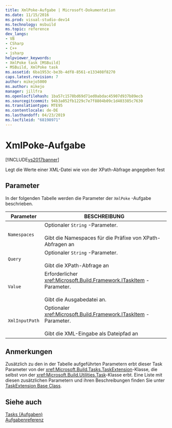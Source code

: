 ```yaml
---
title: XmlPoke-Aufgabe | Microsoft-Dokumentation
ms.date: 11/15/2016
ms.prod: visual-studio-dev14
ms.technology: msbuild
ms.topic: reference
dev_langs:
- VB
- CSharp
- C++
- jsharp
helpviewer_keywords:
- XmlPoke task [MSBuild]
- MSBuild, XmlPoke task
ms.assetid: 6ba1953c-be3b-4df8-8561-e133408f8270
caps.latest.revision: 7
author: mikejo5000
ms.author: mikejo
manager: jillfra
ms.openlocfilehash: 1ba57c1578bd69d71ed0abdac45907d937b89ecb
ms.sourcegitcommit: 94b3a052fb1229c7e7f8804b09c1d403385c7630
ms.translationtype: MTE95
ms.contentlocale: de-DE
ms.lasthandoff: 04/23/2019
ms.locfileid: "68198971"
---
```

# <a name="xmlpoke-task"></a>XmlPoke-Aufgabe
[!INCLUDE[vs2017banner](../includes/vs2017banner.md)]

Legt die Werte einer XML-Datei wie von der XPath-Abfrage angegeben fest  
  
## <a name="parameters"></a>Parameter  
 In der folgenden Tabelle werden die Parameter der `XmlPoke` -Aufgabe beschrieben.  
  
|Parameter|BESCHREIBUNG|  
|---------------|-----------------|  
|`Namespaces`|Optionaler `String` -Parameter.<br /><br /> Gibt die Namespaces für die Präfixe von XPath-Abfragen an|  
|`Query`|Optionaler `String` -Parameter.<br /><br /> Gibt die XPath-Abfrage an|  
|`Value`|Erforderlicher <xref:Microsoft.Build.Framework.ITaskItem> -Parameter.<br /><br /> Gibt die Ausgabedatei an.|  
|`XmlInputPath`|Optionaler <xref:Microsoft.Build.Framework.ITaskItem> -Parameter.<br /><br /> Gibt die XML-Eingabe als Dateipfad an|  
  
## <a name="remarks"></a>Anmerkungen  
 Zusätzlich zu den in der Tabelle aufgeführten Parametern erbt dieser Task Parameter von der <xref:Microsoft.Build.Tasks.TaskExtension>-Klasse, die selbst von der <xref:Microsoft.Build.Utilities.Task>-Klasse erbt. Eine Liste mit diesen zusätzlichen Parametern und ihren Beschreibungen finden Sie unter [TaskExtension Base Class](../msbuild/taskextension-base-class.md).  
  
## <a name="see-also"></a>Siehe auch  
 [Tasks (Aufgaben)](../msbuild/msbuild-tasks.md)   
 [Aufgabenreferenz](../msbuild/msbuild-task-reference.md)
